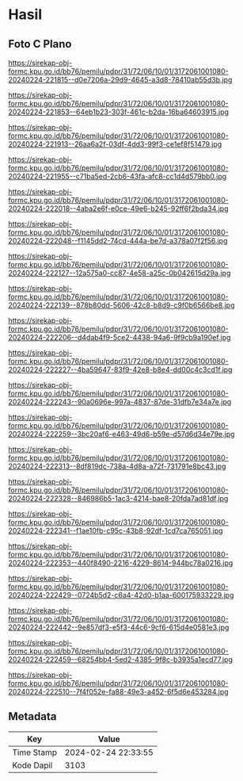 # Hasil

## Foto C Plano

https://sirekap-obj-formc.kpu.go.id/bb76/pemilu/pdpr/31/72/06/10/01/3172061001080-20240224-221815--d0e7206a-29d9-4645-a3d8-78410ab55d3b.jpg

https://sirekap-obj-formc.kpu.go.id/bb76/pemilu/pdpr/31/72/06/10/01/3172061001080-20240224-221853--64eb1b23-303f-461c-b2da-16ba64603915.jpg

https://sirekap-obj-formc.kpu.go.id/bb76/pemilu/pdpr/31/72/06/10/01/3172061001080-20240224-221913--26aa6a2f-03df-4dd3-99f3-ce1ef8f51479.jpg

https://sirekap-obj-formc.kpu.go.id/bb76/pemilu/pdpr/31/72/06/10/01/3172061001080-20240224-221955--c71ba5ed-2cb6-43fa-afc8-cc1d4d579bb0.jpg

https://sirekap-obj-formc.kpu.go.id/bb76/pemilu/pdpr/31/72/06/10/01/3172061001080-20240224-222018--4aba2e6f-e0ce-49e6-b245-92ff6f2bda34.jpg

https://sirekap-obj-formc.kpu.go.id/bb76/pemilu/pdpr/31/72/06/10/01/3172061001080-20240224-222048--f1145dd2-74cd-444a-be7d-a378a07f2f56.jpg

https://sirekap-obj-formc.kpu.go.id/bb76/pemilu/pdpr/31/72/06/10/01/3172061001080-20240224-222127--12a575a0-cc87-4e58-a25c-0b042615d29a.jpg

https://sirekap-obj-formc.kpu.go.id/bb76/pemilu/pdpr/31/72/06/10/01/3172061001080-20240224-222139--878b80dd-5606-42c8-b8d9-c9f0b6566be8.jpg

https://sirekap-obj-formc.kpu.go.id/bb76/pemilu/pdpr/31/72/06/10/01/3172061001080-20240224-222206--d4dab4f9-5ce2-4438-94a6-9f9cb9a190ef.jpg

https://sirekap-obj-formc.kpu.go.id/bb76/pemilu/pdpr/31/72/06/10/01/3172061001080-20240224-222227--4ba59647-83f9-42e8-b8e4-dd00c4c3cd1f.jpg

https://sirekap-obj-formc.kpu.go.id/bb76/pemilu/pdpr/31/72/06/10/01/3172061001080-20240224-222243--90a0696e-997a-4837-87de-31dfb7e34a7e.jpg

https://sirekap-obj-formc.kpu.go.id/bb76/pemilu/pdpr/31/72/06/10/01/3172061001080-20240224-222259--3bc20af6-e463-49d6-b59e-d57d6d34e79e.jpg

https://sirekap-obj-formc.kpu.go.id/bb76/pemilu/pdpr/31/72/06/10/01/3172061001080-20240224-222313--8df819dc-738a-4d8a-a72f-731791e8bc43.jpg

https://sirekap-obj-formc.kpu.go.id/bb76/pemilu/pdpr/31/72/06/10/01/3172061001080-20240224-222328--846986b5-1ac3-4214-bae8-20fda7ad81df.jpg

https://sirekap-obj-formc.kpu.go.id/bb76/pemilu/pdpr/31/72/06/10/01/3172061001080-20240224-222341--f1ae10fb-c95c-43b8-92df-1cd7ca765051.jpg

https://sirekap-obj-formc.kpu.go.id/bb76/pemilu/pdpr/31/72/06/10/01/3172061001080-20240224-222353--440f8490-2216-4229-8614-944bc78a0216.jpg

https://sirekap-obj-formc.kpu.go.id/bb76/pemilu/pdpr/31/72/06/10/01/3172061001080-20240224-222429--0724b5d2-c6a4-42d0-b1aa-600175933229.jpg

https://sirekap-obj-formc.kpu.go.id/bb76/pemilu/pdpr/31/72/06/10/01/3172061001080-20240224-222442--9e857df3-e5f3-44c6-9cf6-615d4e0581e3.jpg

https://sirekap-obj-formc.kpu.go.id/bb76/pemilu/pdpr/31/72/06/10/01/3172061001080-20240224-222459--68254bb4-5ed2-4385-9f8c-b3935a1ecd77.jpg

https://sirekap-obj-formc.kpu.go.id/bb76/pemilu/pdpr/31/72/06/10/01/3172061001080-20240224-222510--7f4f052e-fa88-49e3-a452-6f5d6e453284.jpg


## Metadata

| Key        | Value               |
| ---------- | ------------------- |
| Time Stamp | 2024-02-24 22:33:55 |
| Kode Dapil | 3103                |



